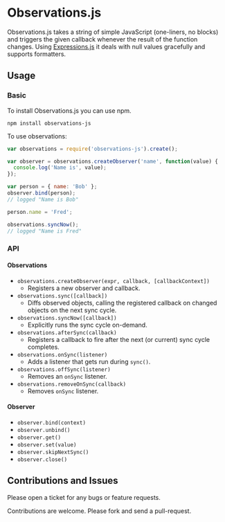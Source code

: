 # Observations.js

Observations.js takes a string of simple JavaScript (one-liners, no blocks) and triggers the given callback whenever the
result of the function changes. Using [Expressions.js](https://github.com/chip-js/expressions-js) it deals with null
values gracefully and supports formatters.

## Usage

### Basic

To install Observations.js you can use npm.

```
npm install observations-js
```

To use observations:

```js
var observations = require('observations-js').create();

var observer = observations.createObserver('name', function(value) {
  console.log('Name is', value);
});

var person = { name: 'Bob' };
observer.bind(person);
// logged "Name is Bob"

person.name = 'Fred';

observations.syncNow();
// logged "Name is Fred"
```

### API

#### Observations

 * `observations.createObserver(expr, callback, [callbackContext])`
   - Registers a new observer and callback.
 * `observations.sync([callback])`
   - Diffs observed objects, calling the registered callback on changed objects on the next sync cycle.
 * `observations.syncNow([callback])`
   - Explicitly runs the sync cycle on-demand.
 * `observations.afterSync(callback)`
   - Registers a callback to fire after the next (or current) sync cycle completes.
 * `observations.onSync(listener)`
   - Adds a listener that gets run during `sync()`.
 * `observations.offSync(listener)`
   - Removes an `onSync` listener.
 * `observations.removeOnSync(callback)`
   - Removes `onSync` listener.

#### Observer

 * `observer.bind(context)`
 * `observer.unbind()`
 * `observer.get()`
 * `observer.set(value)`
 * `observer.skipNextSync()`
 * `observer.close()`


## Contributions and Issues

Please open a ticket for any bugs or feature requests.

Contributions are welcome. Please fork and send a pull-request.

